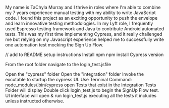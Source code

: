 My name is TaChyla Murray and I thrive in roles where I'm able to combine my
7 years experience manual testing with my ability to write JavaScript code. I found
this project as an exciting opportunity to push the envelope and learn innovative testing
methodologies. In my Lyft role, I frequently used Espresso testing framework and Java to contribute Android automated tests. 
This was my first time implementing Cypress, and it really challenged me but relying 
on my Javascript experience helped me to successfully write one automation test mocking the Sign Up Flow.

//        add to README setup instructions
Install npm
npm install Cypress version

From the root folder navigate to the login_test.jsfile

Open the "cypress" folder
Open the "integration" folder
Invoke the excutable to startup the cypress UI. Use Terminal Command: node_modules/.bin/cypress open
Tests that exist in the Integration Tests Folder will display
Double click login_test.js to begin the SignUp Flow test. 
UI interface will open & run login_test.js executing all the tests it includes unless instructed otherwise.  
